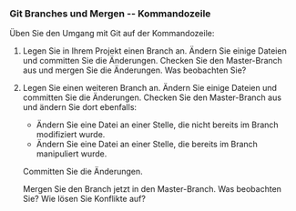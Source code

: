 ### Git Branches und Mergen -- Kommandozeile

Üben Sie den Umgang mit Git auf der Kommandozeile:

1.  Legen Sie in Ihrem Projekt einen Branch an. Ändern Sie einige Dateien
    und committen Sie die Änderungen. Checken Sie den Master-Branch aus und
   mergen Sie die Änderungen. Was beobachten Sie?

2.  Legen Sie einen weiteren Branch an. Ändern Sie einige Dateien und
   committen Sie die Änderungen. Checken Sie den Master-Branch aus und
   ändern Sie dort ebenfalls:

    *   Ändern Sie eine Datei an einer Stelle, die nicht bereits im Branch
        modifiziert wurde.
    *   Ändern Sie eine Datei an einer Stelle, die bereits im Branch
        manipuliert wurde.
    
    Committen Sie die Änderungen.
    
    Mergen Sie den Branch jetzt in den Master-Branch. Was beobachten Sie? Wie
    lösen Sie Konflikte auf?

